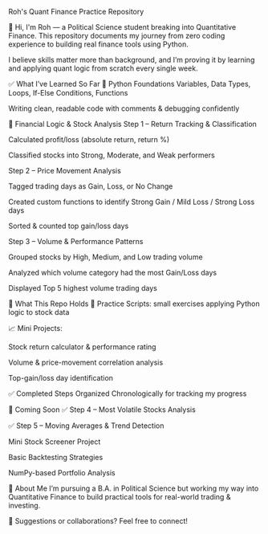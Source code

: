 Roh's Quant Finance Practice Repository

👋 Hi, I'm Roh — a Political Science student breaking into Quantitative Finance.
This repository documents my journey from zero coding experience to building real finance tools using Python.

I believe skills matter more than background, and I’m proving it by learning and applying quant logic from scratch every single week.


✅ What I’ve Learned So Far
🔹 Python Foundations
Variables, Data Types, Loops, If-Else Conditions, Functions

Writing clean, readable code with comments & debugging confidently


🔹 Financial Logic & Stock Analysis
Step 1 – Return Tracking & Classification

Calculated profit/loss (absolute return, return %)

Classified stocks into Strong, Moderate, and Weak performers

Step 2 – Price Movement Analysis

Tagged trading days as Gain, Loss, or No Change

Created custom functions to identify Strong Gain / Mild Loss / Strong Loss days

Sorted & counted top gain/loss days

Step 3 – Volume & Performance Patterns

Grouped stocks by High, Medium, and Low trading volume

Analyzed which volume category had the most Gain/Loss days

Displayed Top 5 highest volume trading days


🔨 What This Repo Holds
🧠 Practice Scripts: small exercises applying Python logic to stock data

📈 Mini Projects:

Stock return calculator & performance rating

Volume & price-movement correlation analysis

Top-gain/loss day identification

✅ Completed Steps Organized Chronologically for tracking my progress


🚀 Coming Soon
✅ Step 4 – Most Volatile Stocks Analysis

✅ Step 5 – Moving Averages & Trend Detection

Mini Stock Screener Project

Basic Backtesting Strategies

NumPy-based Portfolio Analysis


📌 About Me
I’m pursuing a B.A. in Political Science but working my way into Quantitative Finance to build practical tools for real-world trading & investing.

📩 Suggestions or collaborations? Feel free to connect!

